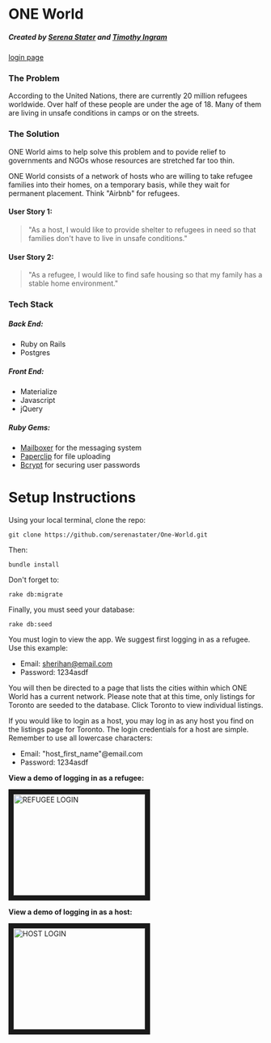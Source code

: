 # ONE World

##### Created by [Serena Stater](https://www.linkedin.com/in/serena-stater-912115111) and [Timothy Ingram](https://www.linkedin.com/in/timothy-ingram-40366852)

[login page](http://i.imgur.com/38tSSwI.png)

### The Problem

According to the United Nations, there are currently 20 million refugees worldwide. Over half of these people are under the age of 18. Many of them are living in unsafe conditions in camps or on the streets.

### The Solution

ONE World aims to help solve this problem and to povide relief to governments and NGOs whose resources are stretched far too thin.

ONE World consists of a network of hosts who are willing to take refugee families into their homes, on a temporary basis, while they wait for permanent placement. Think "Airbnb" for refugees.

#### User Story 1:

> "As a host, I would like to provide shelter to refugees in need so that families don't have to live in unsafe conditions."

#### User Story 2:

> "As a refugee, I would like to find safe housing so that my family has a stable home environment."

### Tech Stack

##### Back End: 

- Ruby on Rails
- Postgres 

##### Front End:

- Materialize
- Javascript
- jQuery

##### Ruby Gems:

- [Mailboxer](https://github.com/mailboxer/mailboxer) for the messaging system
- [Paperclip](https://github.com/thoughtbot/paperclip) for file uploading
- [Bcrypt](https://github.com/codahale/bcrypt-ruby) for securing user passwords

# Setup Instructions
 
 Using your local terminal, clone the repo:
 ```
 git clone https://github.com/serenastater/One-World.git
 ```
 Then:
 ```
 bundle install
 ```
 Don't forget to:
 ```
 rake db:migrate
 ```
 Finally, you must seed your database:
 ```
 rake db:seed
 ```
You must login to view the app. We suggest first logging in as a refugee. Use this example:
- Email: sherihan@email.com
- Password: 1234asdf

You will then be directed to a page that lists the cities within which ONE World has a current network. Please note that at this time, only listings for Toronto are seeded to the database. Click Toronto to view individual listings.

If you would like to login as a host, you may log in as any host you find on the listings page for Toronto. The login credentials for a host are simple. Remember to use all lowercase characters:
- Email: "host_first_name"@email.com
- Password: 1234asdf

**View a demo of logging in as a refugee:**    

<a href="http://www.youtube.com/watch?feature=player_embedded&v=BmFIQASY51E
" target="_blank"><img src="http://img.youtube.com/vi/BmFIQASY51E/0.jpg" 
alt="REFUGEE LOGIN" width="260" height="200" border="10" /></a>

**View a demo of logging in as a host:**  

<a href="http://www.youtube.com/watch?feature=player_embedded&v=OcIsvix78nk
" target="_blank"><img src="http://img.youtube.com/vi/OcIsvix78nk/0.jpg" 
alt="HOST LOGIN" width="260" height="200" border="10" /></a>

